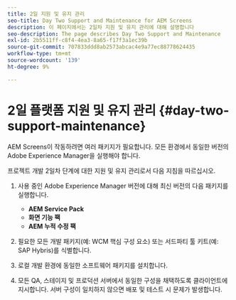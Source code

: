 ```yaml
---
title: 2일 지원 및 유지 관리
seo-title: Day Two Support and Maintenance for AEM Screens
description: 이 페이지에서는 2일차 지원 및 유지 관리에 대해 설명합니다
seo-description: The page describes Day Two Support and Maintenance
exl-id: 2b5511ff-c8f4-4ea3-8a65-f17f3a1ec39b
source-git-commit: 707833ddd8ab2573abcac4e9a77ec88778624435
workflow-type: tm+mt
source-wordcount: '139'
ht-degree: 9%

---
```


# 2일 플랫폼 지원 및 유지 관리 {#day-two-support-maintenance}

AEM Screens이 작동하려면 여러 패키지가 필요합니다. 모든 환경에서 동일한 버전의 Adobe Experience Manager을 실행해야 합니다.

프로젝트 개발 2일차 단계에 대한 지원 및 유지 관리로서 다음 지침을 따르십시오.

1. 사용 중인 Adobe Experience Manager 버전에 대해 최신 버전의 다음 패키지를 실행합니다.

   * **AEM Service Pack**
   * **화면 기능 팩**
   * **AEM 누적 수정 팩**

1. 필요한 모든 개발 패키지(예: WCM 핵심 구성 요소) 또는 서드파티 툴 키트(예: SAP Hybris)를 식별합니다.

1. 로컬 개발 환경에 동일한 소프트웨어 패키지를 설치합니다.

1. 모든 QA, 스테이지 및 프로덕션 서버에서 동일한 구성을 채택하도록 클라이언트에 지시합니다. 서버 구성이 일치하지 않으면 배포 및 테스트 시 문제가 발생합니다.
